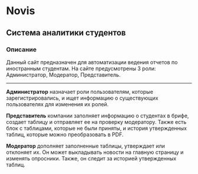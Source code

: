 # Novis
Система аналитики студентов
---

### Описание

Данный сайт предназначен для автоматизации ведения отчетов по иностранным студентам. На сайте предусмотрены 3 роли: Администратор, Модератор, Представитель.

---

**Администратор** назначает роли пользователям, которые зарегистрировались, и ищет информацию о существующих пользователях для изменения их ролей.

**Представитель** компании заполняет информацию о студентах в брифе, создает таблицу и отправляет ее на проверку модератору. Также есть блок с таблицами, которые не были приняты, и история утвержденных таблиц, которые можно преобразовать в PDF. 

**Модератор** дополняет заполненные таблицы, утверждает или отклоняет их. Он может выкладывать новости на главную страницу и изменять опросники. Также, он следит за историей утвержденных таблиц.
